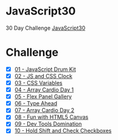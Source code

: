 # JavaScript30
30 Day Challenge [JavaScript30](https://JavaScript30.com)

# Challenge
- [x] [01 - JavaScript Drum Kit](https://competent-perlman-8e46a2.netlify.com/)
- [x] [02 - JS and CSS Clock](https://heuristic-allen-43555a.netlify.com/)
- [x] [03 - CSS Variables ](https://dazzling-minsky-0edda1.netlify.com/)
- [x] [04 - Array Cardio Day 1 ](https://compassionate-goodall-bc6991.netlify.com)
- [x] [05 - Flex Panel Gallery](https://boring-feynman-12f5f8.netlify.com/)
- [x] [06 - Type Ahead](https://nostalgic-ardinghelli-49b9bb.netlify.com)
- [x] [07 - Array Cardio Day 2](https://blissful-panini-124f53.netlify.com/)
- [x] [08 - Fun with HTML5 Canvas](https://jovial-borg-9f2952.netlify.com/)
- [x] [09 - Dev Tools Domination](https://competent-shaw-5d4a09.netlify.com/)
- [x] [10 - Hold Shift and Check Checkboxes]()
